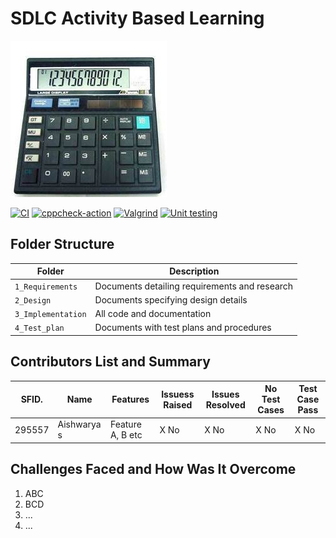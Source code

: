 # SDLC Activity Based Learning
![Banner](https://github.com/295557/Mini_Project/blob/main/1_Requirements/calculator.jpg)



[![CI](https://github.com/295557/Mini_Project/actions/workflows/main.yml/badge.svg)](https://github.com/295557/Mini_Project/actions/workflows/main.yml)
[![cppcheck-action](https://github.com/295557/Mini_Project/actions/workflows/cppcheck.yml/badge.svg)](https://github.com/295557/Mini_Project/actions/workflows/cppcheck.yml)
[![Valgrind](https://github.com/295557/Mini_Project/actions/workflows/valgrind.yml/badge.svg)](https://github.com/295557/Mini_Project/actions/workflows/valgrind.yml)
[![Unit testing](https://github.com/295557/Mini_Project/actions/workflows/unittest.yml/badge.svg)](https://github.com/295557/Mini_Project/actions/workflows/unittest.yml)

## Folder Structure
Folder             | Description
-------------------| -----------------------------------------
`1_Requirements`   | Documents detailing requirements and research
`2_Design`         | Documents specifying design details
`3_Implementation` | All code and documentation
`4_Test_plan`      | Documents with test plans and procedures

## Contributors List and Summary

SFID.  |  Name      |    Features                      | Issuess Raised |Issues Resolved|No Test Cases|Test Case Pass
-------|-----------|-----------------------------------|----------------|---------------|-------------|--------------
295557 | Aishwarya s  | Feature A, B etc               | X No           | X No          |X No         |X No     

## Challenges Faced and How Was It Overcome

1. ABC
2. BCD
3. ...
4. ...
